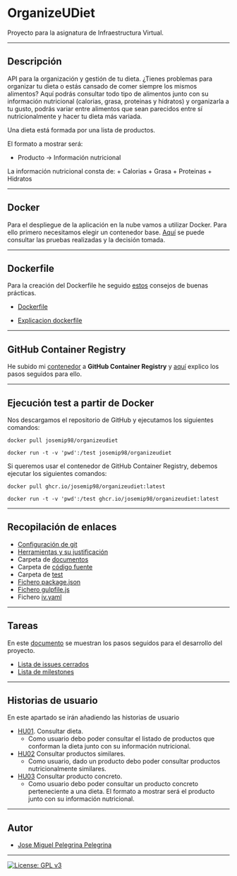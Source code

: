 # OrganizeUDiet
Proyecto para la asignatura de Infraestructura Virtual.

***

## Descripción
API para la organización y gestión de tu dieta. ¿Tienes problemas para organizar tu dieta o estás cansado de comer siempre los mismos alimentos? 
Aquí podrás consultar todo tipo de alimentos junto con su información nutricional (calorias, grasa, proteinas y hidratos) y organizarla a tu gusto, podrás variar entre alimentos que sean parecidos entre sí nutricionalmente y hacer tu dieta más variada. 

Una dieta está formada por una lista de productos.

El formato a mostrar será:

+ Producto -> Información nutricional

La información nutricional consta de: 
	+ Calorias
	+ Grasa
	+ Proteinas
	+ Hidratos	
	
***

## Docker

Para el despliegue de la aplicación en la nube vamos a utilizar Docker. Para ello primero necesitamos elegir un contenedor base. [Aquí](https://github.com/josemip98/OrganizeUDiet/blob/master/docs/eleccionContenedor.md) se puede consultar las pruebas realizadas y la decisión tomada.

***

## Dockerfile

Para la creación del Dockerfile he seguido [estos](https://www.campusmvp.es/recursos/post/mejores-practicas-para-crear-dockerfiles-excelentes.aspx) consejos de buenas prácticas.

+ [Dockerfile](https://github.com/josemip98/OrganizeUDiet/blob/master/Dockerfile)

+ [Explicacion dockerfile](https://github.com/josemip98/OrganizeUDiet/blob/master/docs/dockerfile.md)

***

## GitHub Container Registry

He subido mi [contenedor](https://github.com/users/josemip98/packages/container/package/organizeudiet) a **GitHub Container Registry** y [aquí](https://github.com/josemip98/OrganizeUDiet/blob/master/docs/github-container.md) explico los pasos seguidos para ello.

***

## Ejecución test a partir de Docker

Nos descargamos el repositorio de GitHub y ejecutamos los siguientes comandos:

`docker pull josemip98/organizeudiet`

`docker run -t -v 'pwd':/test josemip98/organizeudiet`

Si queremos usar el contenedor de GitHub Container Registry, debemos ejecutar los siguientes comandos:

`docker pull ghcr.io/josemip98/organizeudiet:latest`

`docker run -t -v 'pwd':/test ghcr.io/josemip98/organizeudiet:latest`
 
***

## Recopilación de enlaces

+ [Configuración de git](https://github.com/josemip98/OrganizeUDiet/blob/master/docs/git_config.md)
+ [Herramientas y su justificación](https://github.com/josemip98/OrganizeUDiet/blob/master/docs/herramientas.md)
+ Carpeta de [documentos](https://github.com/josemip98/OrganizeUDiet/tree/master/docs)
+ Carpeta de [código fuente](https://github.com/josemip98/OrganizeUDiet/tree/master/src)
+ Carpeta de [test](https://github.com/josemip98/OrganizeUDiet/tree/master/tests)
+ [Fichero package.json](https://github.com/josemip98/OrganizeUDiet/blob/master/package.json)
+ [Fichero gulpfile.js](https://github.com/josemip98/OrganizeUDiet/blob/master/gulpfile.js)
+ Fichero [iv.yaml](https://github.com/josemip98/OrganizeUDiet/blob/master/iv.yaml)

***

## Tareas
En este [documento](https://github.com/josemip98/OrganizeUDiet/tree/master/docs/pasos.md) se muestran los pasos seguidos para el desarrollo del proyecto.

+ [Lista de issues cerrados](https://github.com/josemip98/OrganizeUDiet/issues?q=is%3Aissue+is%3Aclosed)
+ [Lista de milestones](https://github.com/josemip98/OrganizeUDiet/milestones)

***

## Historias de usuario
En este apartado se irán añadiendo las historias de usuario

+ [HU01](https://github.com/josemip98/OrganizeUDiet/issues/9). Consultar dieta.
	+ Como usuario debo poder consultar el listado de productos que conforman la dieta junto con su información nutricional.
+ [HU02](https://github.com/josemip98/OrganizeUDiet/issues/15) Consultar productos similares.
	+ Como usuario, dado un producto debo poder consultar productos nutricionalmente similares.
+ [HU03](https://github.com/josemip98/OrganizeUDiet/issues/20) Consultar producto concreto.
	+ Como usuario debo poder consultar un producto concreto perteneciente a una dieta. El formato a mostrar será el producto junto con su información nutricional.
	
***

## Autor
+ [Jose Miguel Pelegrina Pelegrina](https://github.com/josemip98)

***

[![License: GPL v3](https://img.shields.io/badge/License-GPLv3-blue.svg)](https://www.gnu.org/licenses/gpl-3.0)
